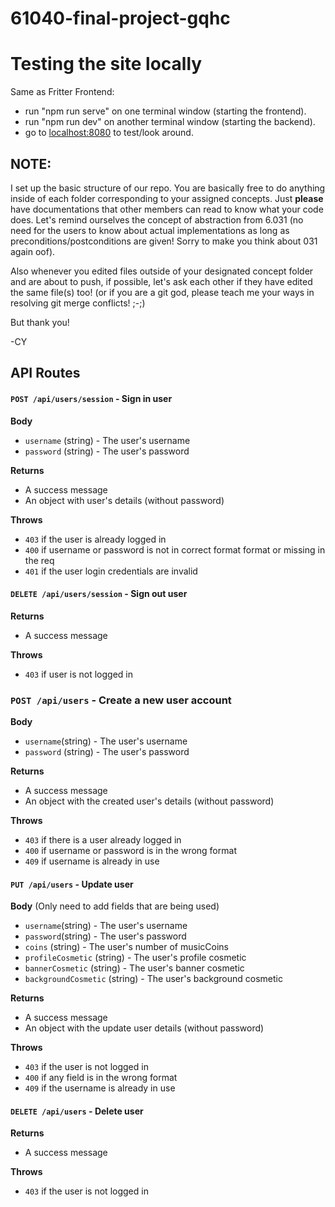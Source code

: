 # 61040-final-project-gqhc

# Testing the site locally

Same as Fritter Frontend:

- run "npm run serve" on one terminal window (starting the frontend).
- run "npm run dev" on another terminal window (starting the backend).
- go to [localhost:8080](localhost:8080) to test/look around.

## NOTE:

I set up the basic structure of our repo. You are basically free to do anything inside of each folder corresponding to your assigned concepts. Just **please** have documentations that other members can read to know what your code does. Let's remind ourselves the concept of abstraction from 6.031 (no need for the users to know about actual implementations as long as preconditions/postconditions are given! Sorry to make you think about 031 again oof).

Also whenever you edited files outside of your designated concept folder and are about to push, if possible, let's ask each other if they have edited the same file(s) too! (or if you are a git god, please teach me your ways in resolving git merge conflicts! ;-;)

But thank you!

-CY

## API Routes

#### `POST /api/users/session` - Sign in user

**Body**

- `username` (string) - The user's username
- `password` (string) - The user's password

**Returns**

- A success message
- An object with user's details (without password)

**Throws**

- `403` if the user is already logged in
- `400` if username or password is not in correct format format or missing in the req
- `401` if the user login credentials are invalid

#### `DELETE /api/users/session` - Sign out user

**Returns**

- A success message

**Throws**

- `403` if user is not logged in

### `POST /api/users` - Create a new user account

**Body**

- `username`(string) - The user's username
- `password` (string) - The user's password

**Returns**

- A success message
- An object with the created user's details (without password)

**Throws**

- `403` if there is a user already logged in
- `400` if username or password is in the wrong format
- `409` if username is already in use

#### `PUT /api/users` - Update user

**Body** (Only need to add fields that are being used)

- `username`(string) - The user's username
- `password`(string) - The user's password
- `coins` (string) - The user's number of musicCoins
- `profileCosmetic` (string) - The user's profile cosmetic
- `bannerCosmetic` (string) - The user's banner cosmetic
- `backgroundCosmetic` (string) - The user's background cosmetic

**Returns**

- A success message
- An object with the update user details (without password)

**Throws**

- `403` if the user is not logged in
- `400` if any field is in the wrong format
- `409` if the username is already in use

#### `DELETE /api/users` - Delete user

**Returns**

- A success message

**Throws**

- `403` if the user is not logged in
